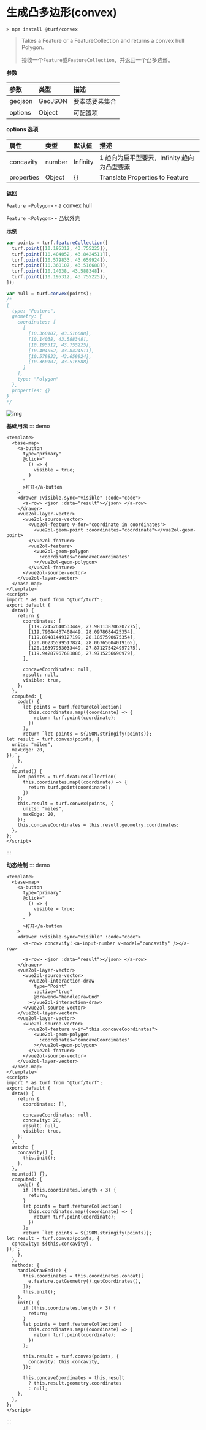 # 生成凸多边形(convex)

```
> npm install @turf/convex
```

> Takes a Feature or a FeatureCollection and returns a convex hull Polygon.
>
> 接收一个`Feature`或`FeatureCollection`，并返回一个凸多边形。

**参数**

| 参数    | 类型    | 描述           |
| :------ | :------ | :------------- |
| geojson | GeoJSON | 要素或要素集合 |
| options | Object  | 可配置项       |

**options 选项**

| 属性       | 类型   | 默认值   | 描述                                        |
| :--------- | :----- | :------- | :------------------------------------------ |
| concavity  | number | Infinity | 1 趋向为扁平型要素，Infinity 趋向为凸型要素 |
| properties | Object | {}       | Translate Properties to Feature             |

**返回**

`Feature <Polygon>` - a convex hull

`Feature <Polygon>` - 凸状外壳

**示例**

```js
var points = turf.featureCollection([
  turf.point([10.195312, 43.755225]),
  turf.point([10.404052, 43.8424511]),
  turf.point([10.579833, 43.659924]),
  turf.point([10.360107, 43.516688]),
  turf.point([10.14038, 43.588348]),
  turf.point([10.195312, 43.755225]),
]);

var hull = turf.convex(points);
/*
{
  type: "Feature",
  geometry: {
    coordinates: [
      [
        [10.360107, 43.516688],
        [10.14038, 43.588348],
        [10.195312, 43.755225],
        [10.404052, 43.8424511],
        [10.579833, 43.659924],
        [10.360107, 43.516688]
      ]
    ],
    type: "Polygon"
  },
  properties: {}
}
*/
```

![img](https://pzy-images.oss-cn-hangzhou.aliyuncs.com/img/convex.e13d31f8.webp)

**基础用法**
::: demo

```vue
<template>
  <base-map>
    <a-button
      type="primary"
      @click="
        () => {
          visible = true;
        }
      "
      >打开</a-button
    >
    <drawer :visible.sync="visible" :code="code">
      <a-row> <json :data="result"></json> </a-row>
    </drawer>
    <vue2ol-layer-vector>
      <vue2ol-source-vector>
        <vue2ol-feature v-for="coordinate in coordinates">
          <vue2ol-geom-point :coordinates="coordinate"></vue2ol-geom-point>
        </vue2ol-feature>
        <vue2ol-feature>
          <vue2ol-geom-polygon
            :coordinates="concaveCoordinates"
          ></vue2ol-geom-polygon>
        </vue2ol-feature>
      </vue2ol-source-vector>
    </vue2ol-layer-vector>
  </base-map>
</template>
<script>
import * as turf from "@turf/turf";
export default {
  data() {
    return {
      coordinates: [
        [119.72452640533449, 27.981138706207275],
        [119.79044437408449, 28.0978684425354],
        [119.89481449127199, 28.1857590675354],
        [120.06235599517824, 28.06765604019165],
        [120.16397953033449, 27.871275424957275],
        [119.94287967681886, 27.9715256690979],
      ],

      concaveCoordinates: null,
      result: null,
      visible: true,
    };
  },
  computed: {
    code() {
      let points = turf.featureCollection(
        this.coordinates.map((coordinate) => {
          return turf.point(coordinate);
        })
      );
      return `let points = ${JSON.stringify(points)};
let result = turf.convex(points, {
  units: "miles",
  maxEdge: 20,
});`;
    },
  },
  mounted() {
    let points = turf.featureCollection(
      this.coordinates.map((coordinate) => {
        return turf.point(coordinate);
      })
    );
    this.result = turf.convex(points, {
      units: "miles",
      maxEdge: 20,
    });
    this.concaveCoordinates = this.result.geometry.coordinates;
  },
};
</script>
```

:::

**动态绘制**
::: demo

```vue
<template>
  <base-map>
    <a-button
      type="primary"
      @click="
        () => {
          visible = true;
        }
      "
      >打开</a-button
    >
    <drawer :visible.sync="visible" :code="code">
      <a-row> concavity：<a-input-number v-model="concavity" /></a-row>

      <a-row> <json :data="result"></json> </a-row>
    </drawer>
    <vue2ol-layer-vector>
      <vue2ol-source-vector>
        <vue2ol-interaction-draw
          type="Point"
          :active="true"
          @drawend="handleDrawEnd"
        ></vue2ol-interaction-draw>
      </vue2ol-source-vector>
    </vue2ol-layer-vector>
    <vue2ol-layer-vector>
      <vue2ol-source-vector>
        <vue2ol-feature v-if="this.concaveCoordinates">
          <vue2ol-geom-polygon
            :coordinates="concaveCoordinates"
          ></vue2ol-geom-polygon>
        </vue2ol-feature>
      </vue2ol-source-vector>
    </vue2ol-layer-vector>
  </base-map>
</template>
<script>
import * as turf from "@turf/turf";
export default {
  data() {
    return {
      coordinates: [],

      concaveCoordinates: null,
      concavity: 20,
      result: null,
      visible: true,
    };
  },
  watch: {
    concavity() {
      this.init();
    },
  },
  mounted() {},
  computed: {
    code() {
      if (this.coordinates.length < 3) {
        return;
      }
      let points = turf.featureCollection(
        this.coordinates.map((coordinate) => {
          return turf.point(coordinate);
        })
      );
      return `let points = ${JSON.stringify(points)};
let result = turf.convex(points, {
  concavity: ${this.concavity},
});`;
    },
  },
  methods: {
    handleDrawEnd(e) {
      this.coordinates = this.coordinates.concat([
        e.feature.getGeometry().getCoordinates(),
      ]);
      this.init();
    },
    init() {
      if (this.coordinates.length < 3) {
        return;
      }
      let points = turf.featureCollection(
        this.coordinates.map((coordinate) => {
          return turf.point(coordinate);
        })
      );

      this.result = turf.convex(points, {
        concavity: this.concavity,
      });

      this.concaveCoordinates = this.result
        ? this.result.geometry.coordinates
        : null;
    },
  },
};
</script>
```

:::
